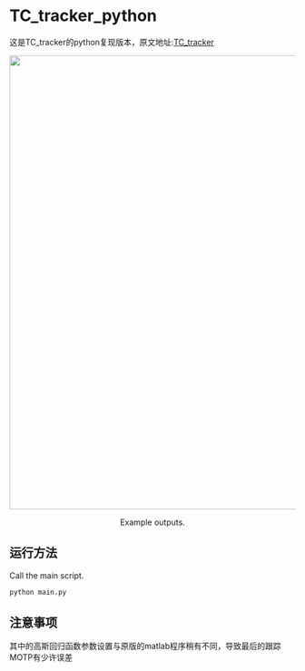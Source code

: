 # TC_tracker_python
这是TC_tracker的python复现版本，原文地址:[TC_tracker](http://openaccess.thecvf.com/content_cvpr_2018_workshops/papers/w3/Tang_Single-Camera_and_Inter-Camera_CVPR_2018_paper.pdf)

<div align="center">
  <img src="TC_TRACKER/tracking_video/demo.gif" width="800px" />
  <p>Example outputs.</p>
</div>


## 运行方法
Call the main script.
```bash
python main.py
```

## 注意事项
其中的高斯回归函数参数设置与原版的matlab程序稍有不同，导致最后的跟踪MOTP有少许误差
